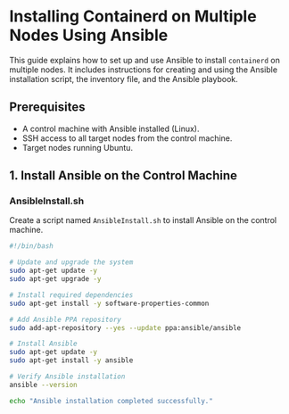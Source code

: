 # Installing Containerd on Multiple Nodes Using Ansible

This guide explains how to set up and use Ansible to install `containerd` on multiple nodes. It includes instructions for creating and using the Ansible installation script, the inventory file, and the Ansible playbook.

## Prerequisites

- A control machine with Ansible installed (Linux).
- SSH access to all target nodes from the control machine.
- Target nodes running Ubuntu.

## 1. Install Ansible on the Control Machine

### AnsibleInstall.sh

Create a script named `AnsibleInstall.sh` to install Ansible on the control machine.

```bash
#!/bin/bash

# Update and upgrade the system
sudo apt-get update -y
sudo apt-get upgrade -y

# Install required dependencies
sudo apt-get install -y software-properties-common

# Add Ansible PPA repository
sudo add-apt-repository --yes --update ppa:ansible/ansible

# Install Ansible
sudo apt-get update -y
sudo apt-get install -y ansible

# Verify Ansible installation
ansible --version

echo "Ansible installation completed successfully."
